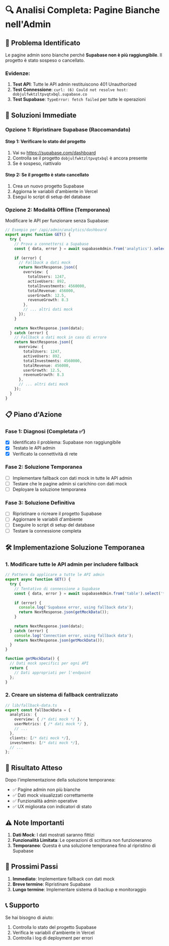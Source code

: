 # 🔍 Analisi Completa: Pagine Bianche nell'Admin

## 🚨 Problema Identificato

Le pagine admin sono bianche perché **Supabase non è più raggiungibile**. Il progetto è stato sospeso o cancellato.

### Evidenze:
1. **Test API**: Tutte le API admin restituiscono 401 Unauthorized
2. **Test Connessione**: `curl: (6) Could not resolve host: dobjulfwktzltpvqtxbql.supabase.co`
3. **Test Supabase**: `TypeError: fetch failed` per tutte le operazioni

## 🔧 Soluzioni Immediate

### Opzione 1: Ripristinare Supabase (Raccomandato)

#### Step 1: Verificare lo stato del progetto
1. Vai su https://supabase.com/dashboard
2. Controlla se il progetto `dobjulfwktzltpvqtxbql` è ancora presente
3. Se è sospeso, riattivalo

#### Step 2: Se il progetto è stato cancellato
1. Crea un nuovo progetto Supabase
2. Aggiorna le variabili d'ambiente in Vercel
3. Esegui lo script di setup del database

### Opzione 2: Modalità Offline (Temporanea)

Modificare le API per funzionare senza Supabase:

```typescript
// Esempio per /api/admin/analytics/dashboard
export async function GET() {
  try {
    // Prova a connettersi a Supabase
    const { data, error } = await supabaseAdmin.from('analytics').select('*');
    
    if (error) {
      // Fallback a dati mock
      return NextResponse.json({
        overview: {
          totalUsers: 1247,
          activeUsers: 892,
          totalInvestments: 4560000,
          totalRevenue: 456000,
          userGrowth: 12.5,
          revenueGrowth: 8.3
        },
        // ... altri dati mock
      });
    }
    
    return NextResponse.json(data);
  } catch (error) {
    // Fallback a dati mock in caso di errore
    return NextResponse.json({
      overview: {
        totalUsers: 1247,
        activeUsers: 892,
        totalInvestments: 4560000,
        totalRevenue: 456000,
        userGrowth: 12.5,
        revenueGrowth: 8.3
      },
      // ... altri dati mock
    });
  }
}
```

## 📋 Piano d'Azione

### Fase 1: Diagnosi (Completata ✅)
- [x] Identificato il problema: Supabase non raggiungibile
- [x] Testato le API admin
- [x] Verificato la connettività di rete

### Fase 2: Soluzione Temporanea
- [ ] Implementare fallback con dati mock in tutte le API admin
- [ ] Testare che le pagine admin si carichino con dati mock
- [ ] Deployare la soluzione temporanea

### Fase 3: Soluzione Definitiva
- [ ] Ripristinare o ricreare il progetto Supabase
- [ ] Aggiornare le variabili d'ambiente
- [ ] Eseguire lo script di setup del database
- [ ] Testare la connessione completa

## 🛠️ Implementazione Soluzione Temporanea

### 1. Modificare tutte le API admin per includere fallback

```typescript
// Pattern da applicare a tutte le API admin
export async function GET() {
  try {
    // Tentativo di connessione a Supabase
    const { data, error } = await supabaseAdmin.from('table').select('*');
    
    if (error) {
      console.log('Supabase error, using fallback data');
      return NextResponse.json(getMockData());
    }
    
    return NextResponse.json(data);
  } catch (error) {
    console.log('Connection error, using fallback data');
    return NextResponse.json(getMockData());
  }
}

function getMockData() {
  // Dati mock specifici per ogni API
  return {
    // Dati appropriati per l'endpoint
  };
}
```

### 2. Creare un sistema di fallback centralizzato

```typescript
// lib/fallback-data.ts
export const fallbackData = {
  analytics: {
    overview: { /* dati mock */ },
    userMetrics: { /* dati mock */ },
    // ...
  },
  clients: [/* dati mock */],
  investments: [/* dati mock */],
  // ...
};
```

## 🎯 Risultato Atteso

Dopo l'implementazione della soluzione temporanea:
- ✅ Pagine admin non più bianche
- ✅ Dati mock visualizzati correttamente
- ✅ Funzionalità admin operative
- ✅ UX migliorata con indicatori di stato

## ⚠️ Note Importanti

1. **Dati Mock**: I dati mostrati saranno fittizi
2. **Funzionalità Limitata**: Le operazioni di scrittura non funzioneranno
3. **Temporaneo**: Questa è una soluzione temporanea fino al ripristino di Supabase

## 🔄 Prossimi Passi

1. **Immediato**: Implementare fallback con dati mock
2. **Breve termine**: Ripristinare Supabase
3. **Lungo termine**: Implementare sistema di backup e monitoraggio

## 📞 Supporto

Se hai bisogno di aiuto:
1. Controlla lo stato del progetto Supabase
2. Verifica le variabili d'ambiente in Vercel
3. Controlla i log di deployment per errori 